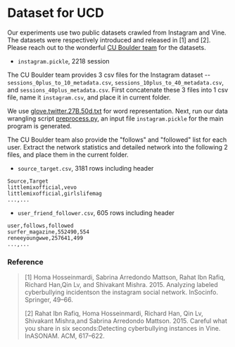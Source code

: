 # Dataset for UCD

Our experiments use two public datasets crawled from Instagram and Vine.
The datasets were respectively introduced and released in [1] and [2]. 
Please reach out to the wonderful [CU Boulder team](https://sites.google.com/site/cucybersafety/home/cyberbullying-detection-project/dataset) for the datasets.

* `instagram.pickle`, 2218 session

The CU Boulder team provides 3 csv files for the Instagram dataset -- `sessions_0plus_to_10_metadata.csv`, `sessions_10plus_to_40_metadata.csv`, and `sessions_40plus_metadata.csv`.
First concatenate these 3 files into 1 csv file, name it `instagram.csv`, and place it in current folder.

We use [glove.twitter.27B.50d.txt](https://nlp.stanford.edu/projects/glove/) for word representation.
Next, run our data wrangling script [preprocess.py](preprocess.py), an input file `instagram.pickle` for the main program is generated.

The CU Boulder team also provide the "follows" and "followed" list for each user.
Extract the network statistics and detailed network into the following 2 files, and place them in the current folder.

* `source_target.csv`, 3181 rows including header
```csv
Source,Target
littlemixofficial,vevo
littlemixofficial,girlslifemag
...,...
```

* `user_friend_follower.csv`, 605 rows including header
```csv
user,follows,followed
surfer_magazine,552490,554
reneeyoungwwe,257641,499
...,...
```

### Reference
> \[1\] Homa Hosseinmardi, Sabrina Arredondo Mattson, Rahat Ibn Rafiq, Richard Han,Qin Lv, and Shivakant Mishra. 2015. Analyzing labeled cyberbullying incidentson the instagram social network. InSocinfo. Springer, 49–66.
> 
> \[2\] Rahat Ibn Rafiq, Homa Hosseinmardi, Richard Han, Qin Lv, Shivakant Mishra,and Sabrina Arredondo Mattson. 2015. Careful what you share in six seconds:Detecting cyberbullying instances in Vine. InASONAM. ACM, 617–622.